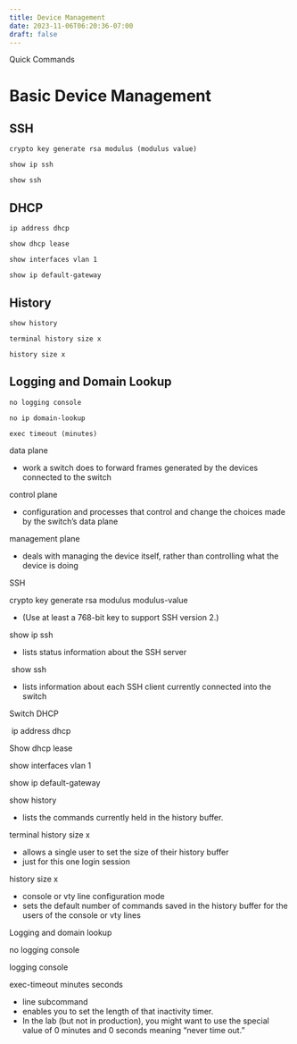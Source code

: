 ```yaml
---
title: Device Management
date: 2023-11-06T06:20:36-07:00
draft: false
---
```


Quick Commands

# Basic Device Management

## SSH
```
crypto key generate rsa modulus (modulus value)
```

```
show ip ssh
```

```
show ssh
```

## DHCP

```
ip address dhcp
```

```
show dhcp lease
```

```
show interfaces vlan 1
```

```
show ip default-gateway
```

## History

```
show history
```

```
terminal history size x
```

```
history size x
```

## Logging and Domain Lookup

```
no logging console
```

```
no ip domain-lookup
```

```
exec timeout (minutes)
```

data plane

-   work a switch does to forward frames generated by the devices connected to the switch

control plane

-   configuration and processes that control and change the choices made by the switch’s data plane

management plane

-   deals with managing the device itself, rather than controlling what the device is doing

SSH

crypto key generate rsa modulus modulus-value

-   (Use at least a 768-bit key to support SSH version 2.)

show ip ssh

-   lists status information about the SSH server

 show ssh

-   lists information about each SSH client currently connected into the switch

Switch DHCP

 ip address dhcp

Show dhcp lease

show interfaces vlan 1

show ip default-gateway

show history

-   lists the commands currently held in the history buffer.

terminal history size x

-   allows a single user to set the size of their history buffer
-   just for this one login session

history size x

-   console or vty line configuration mode
-   sets the default number of commands saved in the history buffer for the users of the console or vty lines

Logging and domain lookup

no logging console

logging console

exec-timeout minutes seconds

-   line subcommand
-   enables you to set the length of that inactivity timer.
-   In the lab (but not in production), you might want to use the special value of 0 minutes and 0 seconds meaning “never time out.”

